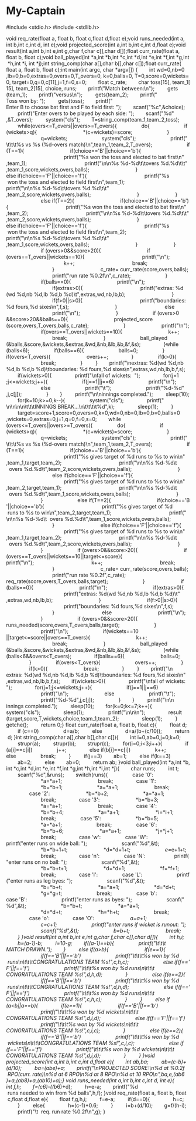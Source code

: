 # My-Captain



  
 ​#​include​ ​<​stdio.h​> 
 ​#​include​ ​<​stdlib.h​> 
  
 ​void​ ​req_rate​(​float​ a, ​float​ b, ​float​ c,​float​ d,​float​ e); 
 ​void​ ​runs_needed​(​int​ a,​int​ b,​int​ c,​int​ d, ​int​ e); 
 ​void​ ​projected_score​(​int​ a,​int​ b,​int​ c,​int​ d,​float​ e); 
 ​void​ ​result​(​int​ a,​int​ b,​int​ e,​int​ g,​char​ f,​char​ c[],​char​ d[]); 
 ​float​ ​curr_rate​(​float​ a, ​float​ b, ​float​ c); 
 ​void​ ​ball_played​(​int​ *a,​int​ *b,​int​ *c,​int​ *d,​int​ *e,​int​ *f,​int​ *g,​int​ *h,​int​ *i, ​int​ *j); 
 ​int​ ​string_comp​(​char​ a[],​char​ b[],​char​ c[]); 
 ​float​ ​curr_rate​(​float​ a, ​float​ b, ​float​ c); 
 ​int​ ​main​(​int​ argc, ​char​ *argv[]) { 
 ​        ​int​ wd=​0​,nb=​0​,lb=​0​,b=​0​,extras=​0​,overs=​0​,T_overs=​0​, k=​0​,balls=​0​, T=​0​,score=​0​,wickets=​0​, target=​0​,q=​0​,c[​11​],j=​1​,f=​0​,s=​0​; 
 ​        ​float​ c_rate; 
 ​        ​char​ toss[​15​], team_1[​15​], team_2[​15​], choice, runs; 
 ​        ​printf​(​"​Match between:​\n​"​); 
 ​        ​gets​(team_1); 
 ​        ​printf​(​"​versus​\n​"​); 
 ​        ​gets​(team_2); 
 ​        ​printf​(​"​Toss won by: ​"​); 
 ​        ​gets​(toss); 
 ​        ​printf​(​"​Enter B to choose bat first and F to field first: ​"​); 
 ​        ​scanf​(​"​%c​"​,&choice); 
 ​        ​printf​(​"​Enter overs to be played by each side: ​"​); 
 ​        ​scanf​(​"​%d​"​,&T_overs); 
 ​        ​system​(​"​cls​"​); 
 ​        T=​string_comp​(team_1,team_2,toss); 
 ​        ​while​(overs<=T_overs||overs>=T_overs){ 
 ​                ​do​{ 
 ​                        ​if​(wickets>q){ 
 ​                                *(c+wickets)=score; 
 ​                        } 
 ​                        q=wickets; 
 ​                        ​system​(​"​cls​"​); 
 ​                        ​printf​(​"​\t\t\t​%s​ vs ​%s​ (​%d​-overs match)​\n​"​,team_1,team_2,T_overs); 
 ​                        ​if​(T==​1​){ 
 ​                                ​if​(choice==​'​B​'​||choice==​'​b​'​){ 
 ​                                        ​printf​(​"​%s​ won the toss and elected to bat first​\n​"​,team_1); 
 ​                                        ​printf​(​"​\n\n​%s​ ​%d​-​%d​\t\t​overs ​%d​.​%d​\t\t​"​,team_1,score,wickets,overs,balls); 
 ​                                } 
 ​                                ​else​ ​if​(choice==​'​F​'​||choice==​'​f​'​){ 
 ​                                        ​printf​(​"​%s​ won the toss and elected to field first​\n​"​,team_1); 
 ​                                        ​printf​(​"​\n\n​%s​ ​%d​-​%d​\t\t​overs ​%d​.​%d​\t\t​"​,team_2,score,wickets,overs,balls); 
 ​                                } 
 ​                        } 
 ​                        ​else​ ​if​(T==​2​){ 
 ​                                ​if​(choice==​'​B​'​||choice==​'​b​'​){ 
 ​                                        ​printf​(​"​%s​ won the toss and elected to bat first​\n​"​,team_2); 
 ​                                        ​printf​(​"​\n\n​%s​ ​%d​-​%d​\t\t​overs ​%d​.​%d​\t\t​"​,team_2,score,wickets,overs,balls); 
 ​                                } 
 ​                                ​else​ ​if​(choice==​'​F​'​||choice==​'​f​'​){ 
 ​                                        ​printf​(​"​%s​ won the toss and elected to field first​\n​"​,team_2); 
 ​                                        ​printf​(​"​\n\n​%s​ ​%d​-​%d​\t\t​overs ​%d​.​%d​\t\t​"​,team_1,score,wickets,overs,balls); 
 ​                                } 
 ​                        } 
 ​                        ​if​ (overs>​0​&&score>​20​){ 
 ​                                ​if​(overs==T_overs||wickets==​10​){ 
 ​                                        ​printf​(​"​\n​"​); 
 ​                                        k++; 
 ​                                        ​break​; 
 ​                                } 
 ​                                c_rate= ​curr_rate​(score,overs,balls); 
 ​                                ​printf​(​"​run rate ​%0.2f​\n​"​,c_rate); 
 ​                        } 
 ​                        ​if​(balls==​0​){ 
 ​                                ​printf​(​"​\n​"​); 
 ​                                ​if​(extras>​0​){ 
 ​                                        ​printf​(​"​extras: ​%d​(wd ​%d​,nb ​%d​,lb ​%d​,b ​%d​)​\t​"​,extras,wd,nb,lb,b); 
 ​                                } 
 ​                                ​if​(f>​0​||s>​0​){ 
 ​                                        ​printf​(​"​boundaries: ​%d​ fours,​%d​ sixes​\n​"​,f,s); 
 ​                                } 
 ​                                ​else 
 ​                                ​printf​(​"​\n​"​); 
 ​                        } 
 ​                        ​if​ (overs>​0​&&score>​20​&&balls==​0​){ 
 ​                                ​projected_score​(score,overs,T_overs,balls,c_rate); 
 ​                        } 
 ​                        ​printf​(​"​\n​"​); 
 ​                        ​if​(overs==T_overs||wickets==​10​){ 
 ​                                k++; 
 ​                                ​break​; 
 ​                        } 
 ​                        ​ball_played​(&balls,&score,&wickets,&extras,&wd,&nb,&lb,&b,&f,&s); 
 ​                }​while​(balls<​6​); 
 ​                ​if​(balls==​6​){ 
 ​                        balls=​0​; 
 ​                } 
 ​                ​if​(overs<T_overs){ 
 ​                        overs++; 
 ​                } 
 ​                ​if​(k>​0​){ 
 ​                        ​break​; 
 ​                } 
 ​        } 
 ​        ​printf​(​"​\n​extras: ​%d​(wd ​%d​,nb ​%d​,lb ​%d​,b ​%d​)​\t​boundaries: ​%d​ fours,​%d​ sixes​\n​"​,extras,wd,nb,lb,b,f,s); 
 ​        ​if​(wickets>​0​){ 
 ​                ​printf​(​"​\n​fall of wickets:  ​"​); 
 ​                ​for​(j=​1​;j<=wickets;j++){ 
 ​                        ​if​(j==​1​||j==​6​) 
 ​                        ​printf​(​"​\n​"​); 
 ​                        ​else 
 ​                        ​printf​(​"​\t​"​); 
 ​                        ​printf​(​"​%d​-​%d​"​,j,c[j]); 
 ​                } 
 ​        } 
 ​        ​printf​(​"​\n\n​innings completed.​"​); 
 ​        ​sleep​(​10​); 
 ​        ​for​(k=​10​;k>=​0​;k--){ 
 ​                ​system​(​"​cls​"​); 
 ​                ​printf​(​"​\n\n\n\n\t\t\t​INNINGS BREAK...​\n\t\t\t\t​%d​"​,k); 
 ​                ​sleep​(​1​); 
 ​        } 
 ​        target=score+​1​,score=​0​,overs=​0​,k=​0​,wd=​0​,nb=​0​,lb=​0​,b=​0​,balls=​0​,wickets=​0​,extras=​0​,j=​1​,q=​0​,f=​0​,s=​0​; 
 ​        ​while​(overs<=T_overs||overs>=T_overs){ 
 ​                ​do​{ 
 ​                        ​if​(wickets>q){ 
 ​                                *(c+wickets)=score; 
 ​                        } 
 ​                        q=wickets; 
 ​                        ​system​(​"​cls​"​); 
 ​                        ​printf​(​"​\t\t\t​%s​ vs ​%s​ (​%d​-overs match)​\n​"​,team_1,team_2,T_overs); 
 ​                        ​if​(T==​1​){ 
 ​                                ​if​(choice==​'​B​'​||choice==​'​b​'​){ 
 ​                                        ​printf​(​"​%s​ gives target of ​%d​ runs to ​%s​ to win​\n​"​,team_1,target,team_2); 
 ​                                        ​printf​(​"​\n\n​%s​ ​%d​-​%d​\t​  overs ​%d​.​%d​\t​"​,team_2,score,wickets,overs,balls); 
 ​                                } 
 ​                                ​else​ ​if​(choice==​'​F​'​||choice==​'​f​'​){ 
 ​                                        ​printf​(​"​%s​ gives target of ​%d​ runs to ​%s​ to win​\n​"​,team_2,target,team_1); 
 ​                                        ​printf​(​"​\n\n​%s​ ​%d​-​%d​\t​  overs ​%d​.​%d​\t​"​,team_1,score,wickets,overs,balls); 
 ​                                } 
 ​                        } 
 ​                        ​else​ ​if​(T==​2​){ 
 ​                                ​if​(choice==​'​B​'​||choice==​'​b​'​){ 
 ​                                        ​printf​(​"​%s​ gives target of ​%d​ runs to ​%s​ to win​\n​"​,team_2,target,team_1); 
 ​                                        ​printf​(​"​\n\n​%s​ ​%d​-​%d​\t​  overs ​%d​.​%d​\t​"​,team_1,score,wickets,overs,balls); 
 ​                                } 
 ​                                ​else​ ​if​(choice==​'​F​'​||choice==​'​f​'​){ 
 ​                                        ​printf​(​"​%s​ gives target of ​%d​ runs to ​%s​ to win​\n​"​,team_1,target,team_2); 
 ​                                        ​printf​(​"​\n\n​%s​ ​%d​-​%d​\t​  overs ​%d​.​%d​\t​"​,team_2,score,wickets,overs,balls); 
 ​                                } 
 ​                        } 
 ​                        ​if​ (overs>​0​&&score>​20​){ 
 ​                                ​if​(overs==T_overs||wickets==​10​||target<=score){ 
 ​                                        ​printf​(​"​\n​"​); 
 ​                                        k++; 
 ​                                        ​break​; 
 ​                                } 
 ​                                c_rate= ​curr_rate​(score,overs,balls); 
 ​                                ​printf​(​"​run rate ​%0.2f​"​,c_rate); 
 ​                                ​req_rate​(score,overs,T_overs,balls,target); 
 ​                        } 
 ​                        ​if​(balls==​0​){ 
 ​                                ​printf​(​"​\n​"​); 
 ​                                ​if​(extras>​0​){ 
 ​                                        ​printf​(​"​extras: ​%d​(wd ​%d​,nb ​%d​,lb ​%d​,b ​%d​)​\t​"​,extras,wd,nb,lb,b); 
 ​                                } 
 ​                                ​if​(f>​0​||s>​0​){ 
 ​                                        ​printf​(​"​boundaries: ​%d​ fours,​%d​ sixes​\n​"​,f,s); 
 ​                                } 
 ​                                ​else 
 ​                                ​printf​(​"​\n​"​); 
 ​                        } 
 ​                        ​if​ (overs>​0​&&score>​20​){ 
 ​                                ​runs_needed​(score,overs,T_overs,balls,target); 
 ​                        } 
 ​                        ​printf​(​"​\n​"​); 
 ​                        ​if​(wickets==​10​||target<=score||overs==T_overs){ 
 ​                                k++; 
 ​                                ​break​; 
 ​                        } 
 ​                        ​ball_played​(&balls,&score,&wickets,&extras,&wd,&nb,&lb,&b,&f,&s); 
 ​                }​while​(balls<​6​&&overs<T_overs); 
 ​                ​if​(balls==​6​){ 
 ​                        balls=​0​; 
 ​                } 
 ​                ​if​(overs<T_overs){ 
 ​                        overs++; 
 ​                } 
 ​                ​if​(k>​0​){ 
 ​                        ​break​; 
 ​                } 
 ​        } 
 ​        ​printf​(​"​\n​extras: ​%d​(wd ​%d​,nb ​%d​,lb ​%d​,b ​%d​)​\t​boundaries: ​%d​ fours,​%d​ sixes​\n​"​,extras,wd,nb,lb,b,f,s); 
 ​        ​if​(wickets>​0​){ 
 ​                ​printf​(​"​\n​fall of wickets:  ​"​); 
 ​                ​for​(j=​1​;j<=wickets;j++){ 
 ​                        ​if​(j==​1​||j==​6​) 
 ​                        ​printf​(​"​\n​"​); 
 ​                        ​else 
 ​                        ​printf​(​"​\t​"​); 
 ​                        ​printf​(​"​%d​-​%d​"​,j,c[j]); 
 ​                } 
 ​        } 
 ​        ​printf​(​"​\n\n​innings completed.​"​); 
 ​        ​sleep​(​10​); 
 ​        ​for​(k=​0​;k<=​7​;k++){ 
 ​                ​system​(​"​cls​"​); 
 ​                ​sleep​(​1​); 
 ​                ​printf​(​"​\n\n\n​"​); 
 ​                ​result​(target,score,T,wickets,choice,team_1,team_2); 
 ​                ​sleep​(​1​); 
 ​        } 
 ​        ​getche​(); 
 ​        ​return​ ​0​; 
 ​} 
 ​float​ ​curr_rate​(​float​ a, ​float​ b, ​float​ c){ 
 ​        ​float​ d; 
 ​        ​if​ (c==​0​) 
 ​                d=a/b; 
 ​        ​else 
 ​                d=a/(b+(c/​10​)); 
 ​        ​return​ d; 
 ​} 
 ​int​ ​string_comp​(​char​ a[],​char​ b[],​char​ c[]){ 
 ​        ​int​ i=​0​,ab=​0​,j=​0​,k=​0​; 
 ​        ​strupr​(a); 
 ​        ​strupr​(b); 
 ​        ​strupr​(c); 
 ​        ​for​(i=​0​;i<​3​;i++){ 
 ​                ​if​(a[i]==c[i]) 
 ​                j++; 
 ​                ​else​ ​if​(b[i]==c[i]) 
 ​                k++; 
 ​                ​else 
 ​                ​break​; 
 ​        } 
 ​        ​if​(j==​3​) 
 ​        ab=​1​; 
 ​        ​else​ ​if​(k==​3​) 
 ​        ab=​2​; 
 ​        ​else 
 ​        ab=​0​; 
 ​        ​return​ ab; 
 ​} 
 ​void​ ​ball_played​(​int​ *a,​int​ *b,​int​ *c,​int​ *d,​int​ *e,​int​ *f,​int​ *g,​int​ *h,​int​ *i,​int​ *j){ 
 ​        ​char​ runs; 
 ​        ​int​ t; 
 ​        ​scanf​(​"​%c​"​,&runs); 
 ​        ​switch​(runs){ 
 ​                ​case​ ​'​0​'​: 
 ​                        *a=*a+​1​; 
 ​                        ​break​; 
 ​                ​case​ ​'​1​'​: 
 ​                        *b=*b+​1​; 
 ​                        *a=*a+​1​; 
 ​                        ​break​; 
 ​                ​case​ ​'​2​'​: 
 ​                        *b=*b+​2​; 
 ​                        *a=*a+​1​; 
 ​                        ​break​; 
 ​                ​case​ ​'​3​'​: 
 ​                        *b=*b+​3​; 
 ​                        *a=*a+​1​; 
 ​                        ​break​; 
 ​                ​case​ ​'​4​'​: 
 ​                        *b=*b+​4​; 
 ​                        *a=*a+​1​; 
 ​                        *i=*i+​1​; 
 ​                        ​break​; 
 ​                ​case​ ​'​5​'​: 
 ​                        *b=*b+​5​; 
 ​                        *a=*a+​1​; 
 ​                        ​break​; 
 ​                ​case​ ​'​6​'​: 
 ​                        *b=*b+​6​; 
 ​                        *a=*a+​1​; 
 ​                        *j=*j+​1​; 
 ​                        ​break​; 
 ​                ​case​ ​'​w​'​: 
 ​                ​case​ ​'​W​'​: 
 ​                        ​printf​(​"​enter runs on wide ball: ​"​); 
 ​                        ​scanf​(​"​%d​"​,&t); 
 ​                        *b=*b+​1​+t; 
 ​                        *d=*d+​1​+t; 
 ​                        *e=*​e+1​+t; 
 ​                        ​break​; 
 ​                ​case​ ​'​n​'​: 
 ​                ​case​ ​'​N​'​: 
 ​                    ​printf​(​"​enter runs on no ball: ​"​); 
 ​                        ​scanf​(​"​%d​"​,&t); 
 ​                        *b=*b+t+​1​; 
 ​                        *d=*d+​1​; 
 ​                        *f=*f+​1​; 
 ​                        ​break​; 
 ​                ​case​ ​'​l​'​: 
 ​                ​case​ ​'​L​'​: 
 ​                        ​printf​(​"​enter runs as leg byes: ​"​); 
 ​                        ​scanf​(​"​%d​"​,&t); 
 ​                        *b=*b+t; 
 ​                        *a=*a+​1​; 
 ​                        *d=*d+t; 
 ​                        *g=*g+t; 
 ​                        ​break​; 
 ​                ​case​ ​'​b​'​: 
 ​                ​case​ ​'​B​'​: 
 ​                        ​printf​(​"​enter runs as byes: ​"​); 
 ​                        ​scanf​(​"​%d​"​,&t); 
 ​                        *b=*b+t; 
 ​                        *a=*a+​1​; 
 ​                        *d=*d+t; 
 ​                        *h=*h+t; 
 ​                        ​break​; 
 ​                ​case​ ​'​o​'​: 
 ​                ​case​ ​'​O​'​: 
 ​                        *a=*a+​1​; 
 ​                        *c=*c+​1​; 
 ​                        ​printf​(​"​enter runs if wicket is runout: ​"​); 
 ​                        ​scanf​(​"​%d​"​,&t); 
 ​                        *b=*b+t; 
 ​                        ​break​; 
 ​        } 
 ​} 
 ​void​ ​result​(​int​ a,​int​ b,​int​ e,​int​ g,​char​ f,​char​ c[],​char​ d[]){ 
 ​        ​int​ h,i; 
 ​        h=(a-​1​)-b; 
 ​        i=​10​-g; 
 ​        ​if​((a-​1​)==b){ 
 ​                ​printf​(​"​\t\t\t​MATCH DRAWN.​"​); 
 ​        } 
 ​        ​else​ ​if​(a>b){         
 ​                ​if​(e==​1​){ 
 ​                        ​if​(f==​'​B​'​||f==​'​b​'​) 
 ​                        ​printf​(​"​\t\t\t​%s​ won by ​%d​ runs​\n\t\t\t​CONGRATULATIONS TEAM ​%s​!​"​,c,h,c); 
 ​                        ​else​ ​if​(f==​'​F​'​||f==​'​f​'​) 
 ​                        ​printf​(​"​\t\t\t​%s​ won by ​%d​ runs​\n\t\t\t​CONGRATULATIONS TEAM ​%s​!​"​,d,h,d); 
 ​                } 
 ​                ​else​ ​if​(e==​2​){ 
 ​                        ​if​(f==​'​B​'​||f==​'​b​'​) 
 ​                        ​printf​(​"​\t\t\t​%s​ won by ​%d​ runs​\n\t\t\t​CONGRATULATIONS TEAM ​%s​!​"​,d,h,d); 
 ​                        ​else​ ​if​(f==​'​F​'​||f==​'​f​'​) 
 ​                        ​printf​(​"​\t\t\t​%s​ won by ​%d​ runs​\n\t\t\t​CONGRATULATIONS TEAM ​%s​!​"​,c,h,c); 
 ​                } 
 ​        } 
 ​        ​else​ ​if​(a<b||a==b){ 
 ​                ​if​(e==​1​){ 
 ​                        ​if​(f==​'​B​'​||f==​'​b​'​) 
 ​                        ​printf​(​"​\t\t\t​%s​ won by ​%d​ wickets​\n\t\t\t​CONGRATULATIONS TEAM ​%s​!​"​,d,i,d); 
 ​                        ​else​ ​if​(f==​'​F​'​||f==​'​f​'​) 
 ​                        ​printf​(​"​\t\t\t​%s​ won by ​%d​ wickets​\n\t\t\t​CONGRATULATIONS TEAM ​%s​!​"​,c,i,c); 
 ​                } 
 ​                ​else​ ​if​(e==​2​){ 
 ​                        ​if​(f==​'​B​'​||f==​'​b​'​) 
 ​                        ​printf​(​"​\t\t\t​%s​ won by ​%d​ wickets​\n\t\t\t​CONGRATULATIONS TEAM ​%s​!​"​,c,i,c); 
 ​                        ​else​ ​if​(f==​'​F​'​||f==​'​f​'​) 
 ​                        ​printf​(​"​\t\t\t​%s​ won by ​%d​ wickets​\n\t\t\t​CONGRATULATIONS TEAM ​%s​!​"​,d,i,d); 
 ​                } 
 ​        } 
 ​} 
 ​void​ ​projected_score​(​int​ a,​int​ b,​int​ c,​int​ d,​float​ e){ 
 ​        ​int​ ab,ba; 
 ​        ab=(c-b)+(d/​10​); 
 ​        ba=(ab*e)+a; 
 ​        ​printf​(​"​\n​PROJECTED SCORE:​\n​%d​ at ​%0.2f​ RPO(curr. rate)​\n​%d​ at 6 RPO​\n​%d​ at 8 RPO​\n​%d​ at 10 RPO​\n​"​,ba,e,(ab*​6​)+a,(ab*​8​)+a,(ab*​10​)+a); 
 ​} 
 ​void​ ​runs_needed​(​int​ a,​int​ b,​int​ c,​int​ d, ​int​ e){ 
 ​        ​int​ f,h; 
 ​        f=(c*​6​)-((b*​6​)+d); 
 ​        h=e-a; 
 ​        ​printf​(​"​%d​ runs needed to win from ​%d​ balls​"​,h,f); 
 ​} 
 ​void​ ​req_rate​(​float​ a, ​float​ b, ​float​ c,​float​ d,​float​ e){ 
 ​        ​float​ f,g,h,i; 
 ​        f=e-a; 
 ​        ​if​(d==​0​){ 
 ​                h=c; 
 ​        } 
 ​        ​else​{ 
 ​                h=(c-​1​)+​0.6​; 
 ​        } 
 ​        i=b+(d/​10​); 
 ​        g=f/(h-i); 
 ​        ​printf​(​"​\t​  req. run rate ​%0.2f​\n​"​,g); 
 ​}
